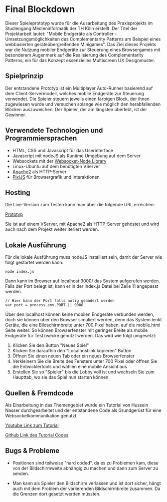 #  Final Blockdown
Dieser Spieleprototyp wurde für die Ausarbeitung des Praxisprojekts im Studiengang Medieninformatik der TH Köln erstellt. Der Titel der Projektarbeit lautet: "Mobile Endgeräte als Controller - Umsetzungsmöglichkeiten des Complementarity Patterns am Beispiel eines webbasierten geräteübergreifenden Minigames".
Das Ziel dieses Projekts war die Nutzung mobiler Endgeräte zur Steuerung eines Browsergames mit besonderem Augenmerk auf die Realisierung des Complementarity Patterns, ein für das Konzept essenzielles Multiscreen UX Designmuster.

## Spielprinzip
Der entstandene Prototyp ist ein Multiplayer Auto-Runner basierend auf dem Client-Servermodell, welches mobile Endgeräte zur Steuerung verwendet. Die Spieler steuern jeweils einen farbigen Block, der ihnen zugewiesen wurde und versuchen solange wie möglich den herabfallenden Blöcken auszuweichen. Der Spieler, der am längsten überlebt, ist der Gewinner.

## Verwendete Technologien und Programmiersprachen
- HTML, CSS und Javascript für das Userinterface
- Javascript mit nodeJS als Runtime Umgebung auf dem Server
- Websockets mit der [Websocket-Node Library](https://github.com/theturtle32/WebSocket-Node)
- Linux-Ubuntu auf dem benötigten VServer
- [Apache2](https://httpd.apache.org/) als HTTP-Server
- [PixiJS](https://pixijs.com/) für Browsergrafik und Interaktionen

## Hosting
Die Live-Version zum Testen kann man über die folgende URL erreichen:

[Prototyp](https://florian-berghahn.de)

Sie ist auf einem VServer, mit Apache2 als HTTP-Server gehostet und wird auch nach dem Projekt weiter iteriert werden.

## Lokale Ausführung

Für die lokale Ausführung muss nodeJS installiert sein, damit der Server wie folgt gestartet werden kann: 
```
node index.js
```

Dann kann im Browser auf localhost:9000/ das System aufgerufen werden. Falls der Port belegt ist, kann er in der index.js Datei bei Zeile 11 angepasst werden.
```
// Hier kann der Port falls nötig geändert werden
var port = process.env.PORT || 9000
```
Über den localhost können keine mobilen Endgeräte verbunden werden, doch sie können über den Browser simuliert werden, denn das System lenkt Geräte, die eine Bildschirmbreite unter 700 Pixel haben, auf die mobile.html Seite weiter. So können Browserfenster mit geringer Breite als mobile Endgeräte für Testzwecke genutzt werden. Das wird wie folgt umgesetzt:

1. Klicken Sie den Button "Neues Spiel"
2. Klicken Sie daraufhin den "Localhostlink kopieren" Button  
3. Öffnen Sie einen neuen Tab oder ein neues Browserfenster
4. Verkleinern Sie die Breite des Fensters unter 700 Pixel oder öffnen Sie die Entwicklertools und wählen eine mobile Ansicht aus
5. Erstellen Sie so "Spieler" bis die Lobby voll ist und wechseln Sie zum Haupttab, wo sie das Spiel nun starten können

## Quellen & Fremdcode
Als Einarbeitung in das Themengebiet wurde ein Tutorial von Hussein Nasser durchgearbeitet und der entstandene Code als Grundgerüst für eine Websocketkommunikation genutzt.

[Youtube Link zum Tutorial](https://www.youtube.com/watch?v=cXxEiWudIUY)

[Github Link des Tutorial Codes](https://github.com/hnasr/javascript_playground/tree/master/websocket-cell-game)

## Bugs & Probleme

- Positionen sind teilweise "hard coded", da es zu Problemen kam, diese von der Bildschirmweite abhängig zu machen und dann zum Server zu senden.  

- Man kann als Spieler den Bildschirm verlassen und ist dort sicher, hängt auch mit dem Problem der variierenden Bildschirmbreite zusammen. Da die Grenzen dort gesetzt werden müssten.